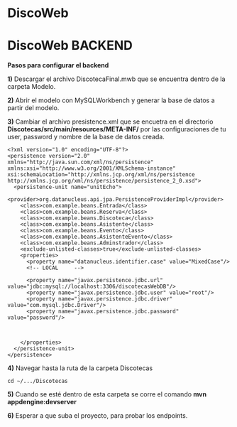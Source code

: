 # DiscoWeb

# DiscoWeb BACKEND


**Pasos para configurar el backend**

**1)** Descargar el archivo DiscotecaFinal.mwb que se encuentra dentro de la carpeta Modelo.

**2)** Abrir el modelo con MySQLWorkbench y generar la base de datos a partir del modelo.

**3)** Cambiar el archivo presistence.xml que se encuetra en el directorio **Discotecas/src/main/resources/META-INF/** por las configuraciones de tu user, password y nombre de la base de datos creada.
```
<?xml version="1.0" encoding="UTF-8"?>
<persistence version="2.0" xmlns="http://java.sun.com/xml/ns/persistence" xmlns:xsi="http://www.w3.org/2001/XMLSchema-instance" xsi:schemaLocation="http://xmlns.jcp.org/xml/ns/persistence http://xmlns.jcp.org/xml/ns/persistence/persistence_2_0.xsd">
  <persistence-unit name="unitEcho">
    <provider>org.datanucleus.api.jpa.PersistenceProviderImpl</provider>
    <class>com.example.beans.Entrada</class>
    <class>com.example.beans.Reserva</class>
    <class>com.example.beans.Discoteca</class>
    <class>com.example.beans.Asistente</class>
    <class>com.example.beans.Evento</class>
    <class>com.example.beans.AsistenteEvento</class>
    <class>com.example.beans.Adminstrador</class>
    <exclude-unlisted-classes>true</exclude-unlisted-classes>
    <properties>
      <property name="datanucleus.identifier.case" value="MixedCase"/>
      <!-- LOCAL     --> 
      
      <property name="javax.persistence.jdbc.url" value="jdbc:mysql://localhost:3306/discotecasWebDB"/>
      <property name="javax.persistence.jdbc.user" value="root"/>
      <property name="javax.persistence.jdbc.driver" value="com.mysql.jdbc.Driver"/>
      <property name="javax.persistence.jdbc.password" value="password"/>
      
      
    
    </properties>
  </persistence-unit>
</persistence>
```


**4)** Navegar hasta la ruta de la carpeta Discotecas 
```
cd ~/.../Discotecas 
```

**5)** Cuando se esté dentro de esta carpeta se corre el comando **mvn appdengine:devserver**

**6)** Esperar a que suba el proyecto, para probar los endpoints.

